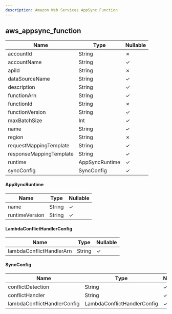 ```yaml
---
description: Amazon Web Services AppSync Function
---
```

aws_appsync_function
--------------------

| **Name**                | **Type**       | **Nullable** |
| ----------------------- | -------------- | ------------ |
| accountId               | String         | &cross;      |
| accountName             | String         | &check;      |
| apiId                   | String         | &cross;      |
| dataSourceName          | String         | &check;      |
| description             | String         | &check;      |
| functionArn             | String         | &check;      |
| functionId              | String         | &cross;      |
| functionVersion         | String         | &check;      |
| maxBatchSize            | Int            | &check;      |
| name                    | String         | &check;      |
| region                  | String         | &cross;      |
| requestMappingTemplate  | String         | &check;      |
| responseMappingTemplate | String         | &check;      |
| runtime                 | AppSyncRuntime | &check;      |
| syncConfig              | SyncConfig     | &check;      |

#### AppSyncRuntime
| **Name**       | **Type** | **Nullable** |
| -------------- | -------- | ------------ |
| name           | String   | &check;      |
| runtimeVersion | String   | &check;      |

#### LambdaConflictHandlerConfig
| **Name**                 | **Type** | **Nullable** |
| ------------------------ | -------- | ------------ |
| lambdaConflictHandlerArn | String   | &check;      |

#### SyncConfig
| **Name**                    | **Type**                    | **Nullable** |
| --------------------------- | --------------------------- | ------------ |
| conflictDetection           | String                      | &check;      |
| conflictHandler             | String                      | &check;      |
| lambdaConflictHandlerConfig | LambdaConflictHandlerConfig | &check;      |
